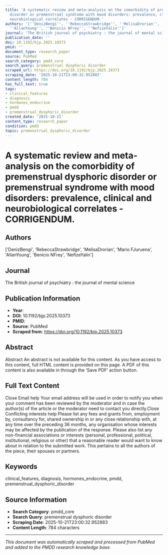 ```yaml
---
title: 'A systematic review and meta-analysis on the comorbidity of premenstrual dysphoric
  disorder or premenstrual syndrome with mood disorders: prevalence, clinical and
  neurobiological correlates - CORRIGENDUM.'
authors: '[''DenizBengi'', ''RebeccaStrawbridge'', ''MelisaDrorian'', ''Mario FJuruena'',
  ''AllanYoung'', ''Benicio NFrey'', ''NefizeYalin'']'
journal: 'The British journal of psychiatry : the journal of mental science'
publication_date: ''
doi: 10.1192/bjp.2025.10373
pmid: ''
document_type: research_paper
source: PubMed
search_category: pmdd_core
search_query: premenstrual dysphoric disorder
scraped_url: https://doi.org/10.1192/bjp.2025.10373
scraping_date: '2025-10-21T23:00:32.952883'
content_length: 784
has_full_text: true
tags:
- clinical_features
- diagnosis
- hormones_endocrine
- pmdd
- premenstrual_dysphoric_disorder
created_date: '2025-10-21'
content_type: research_paper
condition: pmdd
topic: premenstrual_dysphoric_disorder
---
```


# A systematic review and meta-analysis on the comorbidity of premenstrual dysphoric disorder or premenstrual syndrome with mood disorders: prevalence, clinical and neurobiological correlates - CORRIGENDUM.

## Authors
['DenizBengi', 'RebeccaStrawbridge', 'MelisaDrorian', 'Mario FJuruena', 'AllanYoung', 'Benicio NFrey', 'NefizeYalin']

## Journal
The British journal of psychiatry : the journal of mental science

## Publication Information
- **Year**: 
- **DOI**: 10.1192/bjp.2025.10373
- **PMID**: 
- **Source**: PubMed
- **Scraped from**: https://doi.org/10.1192/bjp.2025.10373

## Abstract

Abstract 
        An abstract is not available for this content. As you have access to this content, full HTML content is provided on this page. A PDF of this content is also available in through the ‘Save PDF’ action button.

## Full Text Content

Close Email help
Your email address will be used in order to notify you when your comment has been reviewed by the moderator and in case the author(s) of the article or the moderator need to contact you directly.Close Conflicting interests help
Please list any fees and grants from, employment by, consultancy for, shared ownership in or any close relationship with, at any time over the preceding 36 months, any organisation whose interests may be affected by the publication of the response. Please also list any non-financial associations or interests (personal, professional, political, institutional, religious or other) that a reasonable reader would want to know about in relation to the submitted work. This pertains to all the authors of the piece, their spouses or partners.

## Keywords
clinical_features, diagnosis, hormones_endocrine, pmdd, premenstrual_dysphoric_disorder

## Source Information
- **Search Category**: pmdd_core
- **Search Query**: premenstrual dysphoric disorder
- **Scraping Date**: 2025-10-21T23:00:32.952883
- **Content Length**: 784 characters

---
*This document was automatically scraped and processed from PubMed and added to the PMDD research knowledge base.*
